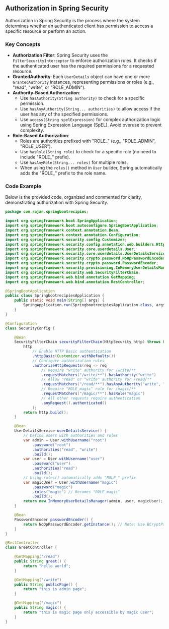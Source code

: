 ## Authorization in Spring Security

Authorization in Spring Security is the process where the system determines whether an authenticated client has permission to access a specific resource or perform an action.

### Key Concepts

- **Authorization Filter**: Spring Security uses the `FilterSecurityInterceptor` to enforce authorization rules. It checks if the authenticated user has the required permissions for a requested resource.
- **GrantedAuthority**: Each `UserDetails` object can have one or more `GrantedAuthority` instances, representing permissions or roles (e.g., "read", "write", or "ROLE_ADMIN").
- **Authority-Based Authorization**:
  - Use `hasAuthority(String authority)` to check for a specific permission.
  - Use `hasAnyAuthority(String... authorities)` to allow access if the user has any of the specified permissions.
  - Use `access(String spelExpression)` for complex authorization logic using Spring Expression Language (SpEL). Avoid overuse to prevent complexity.
- **Role-Based Authorization**:
  - Roles are authorities prefixed with "ROLE_" (e.g., "ROLE_ADMIN", "ROLE_USER").
  - Use `hasRole(String role)` to check for a specific role (no need to include "ROLE_" prefix).
  - Use `hasAnyRole(String... roles)` for multiple roles.
  - When using the `roles()` method in `User` builder, Spring automatically adds the "ROLE_" prefix to the role name.

### Code Example

Below is the provided code, organized and commented for clarity, demonstrating authorization with Spring Security.

```java
package com.rajan.springbootrecipies;

import org.springframework.boot.SpringApplication;
import org.springframework.boot.autoconfigure.SpringBootApplication;
import org.springframework.context.annotation.Bean;
import org.springframework.context.annotation.Configuration;
import org.springframework.security.config.Customizer;
import org.springframework.security.config.annotation.web.builders.HttpSecurity;
import org.springframework.security.core.userdetails.User;
import org.springframework.security.core.userdetails.UserDetailsService;
import org.springframework.security.crypto.password.NoOpPasswordEncoder;
import org.springframework.security.crypto.password.PasswordEncoder;
import org.springframework.security.provisioning.InMemoryUserDetailsManager;
import org.springframework.security.web.SecurityFilterChain;
import org.springframework.web.bind.annotation.GetMapping;
import org.springframework.web.bind.annotation.RestController;

@SpringBootApplication
public class SpringbootrecipiesApplication {
    public static void main(String[] args) {
        SpringApplication.run(SpringbootrecipiesApplication.class, args);
    }
}

@Configuration
class SecurityConfig {

    @Bean
    SecurityFilterChain securityFilterChain(HttpSecurity http) throws Exception {
        http
            // Enable HTTP Basic authentication
            .httpBasic(Customizer.withDefaults())
            // Configure authorization rules
            .authorizeHttpRequests(req -> req
                // Require "write" authority for /write/**
                .requestMatchers("/write/**").hasAuthority("write")
                // Allow "read" or "write" authority for /read/**
                .requestMatchers("/read/**").hasAnyAuthority("write", "read")
                // Require "ROLE_magic" role for /magic/**
                .requestMatchers("/magic/**").hasRole("magic")
                // All other requests require authentication
                .anyRequest().authenticated()
            );
        return http.build();
    }

    @Bean
    UserDetailsService userDetailsService() {
        // Define users with authorities and roles
        var admin = User.withUsername("root")
            .password("root")
            .authorities("read", "write")
            .build();
        var user = User.withUsername("user")
            .password("user")
            .authorities("read")
            .build();
        // Using roles() automatically adds "ROLE_" prefix
        var magicUser = User.withUsername("magic")
            .password("magic")
            .roles("magic") // Becomes "ROLE_magic"
            .build();
        return new InMemoryUserDetailsManager(admin, user, magicUser);
    }

    @Bean
    PasswordEncoder passwordEncoder() {
        return NoOpPasswordEncoder.getInstance(); // Note: Use BCryptPasswordEncoder in production
    }
}

@RestController
class GreetController {

    @GetMapping("/read")
    public String greet() {
        return "hello world";
    }

    @GetMapping("/write")
    public String publicPage() {
        return "this is admin page";
    }

    @GetMapping("/magic")
    public String magic() {
        return "this is magic page only accessible by magic user";
    }
}
```
